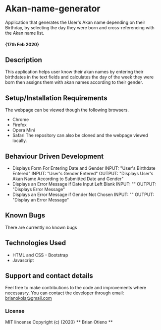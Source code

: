 # Akan-name-generator
Application that generates the User's Akan name depending on their Birthday, by selecting the day they were born and cross-referencing with the Akan name list.
#### {17th Feb 2020}

## Description
This application helps user know their akan names by entering their birthdates in the text fields and calculates the day of the week they were born then assigns them with akan names according to their gender.
## Setup/Installation Requirements
The webpage can be viewed though the following browsers.
* Chrome
* Firefox
* Opera Mini
* Safari
The repository can also be cloned and the webpage viewed locally.
## Behaviour Driven Development
* Displays Form For Entering Date and Gender
	INPUT: "User's Birthdate Entered"
	INPUT: "User's Gender Entered"
	OUTPUT: "Displays User's Akan Name According to Submitted Date and Gender"
* Displays an Error Message if Date Input Left Blank
	INPUT: ""
	OUTPUT: "Displays Error Message"
* Displays an Error Message if Gender Not Chosen
	INPUT: ""
	OUTPUT: "Display an Error Message"
## Known Bugs
There are currently no known bugs
## Technologies Used
* HTML and CSS - Bootstrap
* Javascript
## Support and contact details
Feel free to make contributions to the code and improvements where necessasry.
You can contact the developer through email: brianokola@gmail.com
### License

MIT lincense Copyright (c) {2020} ** Brian Otieno **
